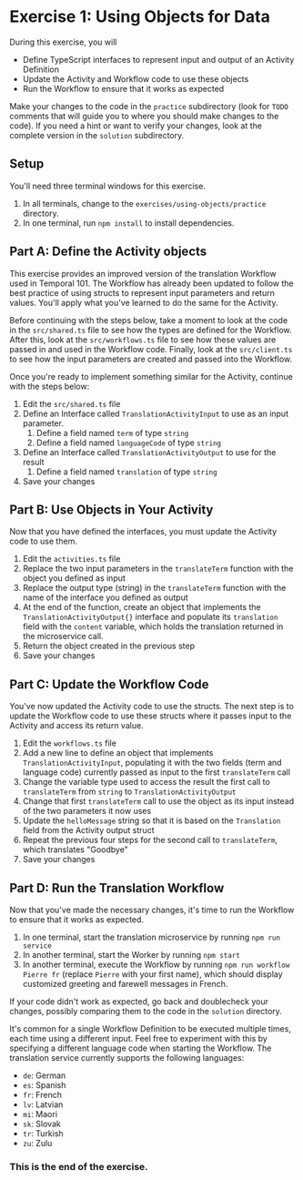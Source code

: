 # Exercise 1: Using Objects for Data
During this exercise, you will

* Define TypeScript interfaces to represent input and output of an Activity Definition
* Update the Activity and Workflow code to use these objects
* Run the Workflow to ensure that it works as expected

Make your changes to the code in the `practice` subdirectory (look for `TODO` comments that will guide you to where you should make changes to the code). If you need a hint or want to verify your changes, look at the complete version in the `solution` subdirectory.

## Setup

You'll need three terminal windows for this exercise.

1. In all terminals, change to the `exercises/using-objects/practice` directory.
2. In one terminal, run `npm install` to install dependencies.

## Part A: Define the Activity objects
This exercise provides an improved version of the translation Workflow used in
Temporal 101. The Workflow has already been updated to follow the best practice
of using structs to represent input parameters and return values. You'll apply
what you've learned to do the same for the Activity.

Before continuing with the steps below, take a moment to look at the code in
the `src/shared.ts` file to see how the types are defined for the Workflow.
After this, look at the `src/workflows.ts` file to see how these values are passed
in and used in the Workflow code. Finally, look at the `src/client.ts` to see
how the input parameters are created and passed into the Workflow.

Once you're ready to implement something similar for the Activity, continue with the steps below:

1. Edit the `src/shared.ts` file
2. Define an Interface called `TranslationActivityInput` to use as an input parameter. 
   1. Define a field named `term` of type `string`
   2. Define a field named `languageCode` of type `string`
3. Define an Interface called `TranslationActivityOutput` to use for the result
   1. Define a field named `translation` of type `string`
4. Save your changes


## Part B: Use Objects in Your Activity
Now that you have defined the interfaces, you must update the Activity code to
use them.

1. Edit the `activities.ts` file
2. Replace the two input parameters in the `translateTerm` function with the object you defined as input
3. Replace the output type (string) in the `translateTerm` function with the name of the interface you defined as output
4. At the end of the function, create an object that implements the `TranslationActivityOutput{}` interface  and populate its `translation` field with the `content` variable, which holds the translation returned in the microservice call. 
5. Return the object created in the previous step
6. Save your changes


## Part C: Update the Workflow Code

You've now updated the Activity code to use the structs. The next step is to
update the Workflow code to use these structs where it passes input to the
Activity and access its return value.

1. Edit the `workflows.ts` file
2. Add a new line to define an object that implements `TranslationActivityInput`, populating it with the two fields (term and language code) currently passed as input to the first `translateTerm` call
3. Change the variable type used to access the result the first call to `translateTerm` from `string` to `TranslationActivityOutput`
4. Change that first `translateTerm` call to use the object as its input instead of the two parameters it now uses
5. Update the `helloMessage` string so that it is based on the `Translation` field from the Activity output struct
6. Repeat the previous four steps for the second call to `translateTerm`, which translates "Goodbye" 
7. Save your changes


## Part D: Run the Translation Workflow
Now that you've made the necessary changes, it's time to run the Workflow to
ensure that it works as expected.

1. In one terminal, start the translation microservice by running `npm run service`
2. In another terminal, start the Worker by running `npm start`
3. In another terminal, execute the Workflow by running `npm run workflow Pierre fr` (replace `Pierre` with your first name), which should display customized greeting and farewell messages in French.

If your code didn't work as expected, go back and doublecheck your changes,
possibly comparing them to the code in the `solution` directory.

It's common for a single Workflow Definition to be executed multiple times,
each time using a different input. Feel free to experiment with this by
specifying a different language code when starting the Workflow. The
translation service currently supports the following languages:

* `de`: German
* `es`: Spanish
* `fr`: French
* `lv`: Latvian
* `mi`: Maori
* `sk`: Slovak
* `tr`: Turkish
* `zu`: Zulu

### This is the end of the exercise.
